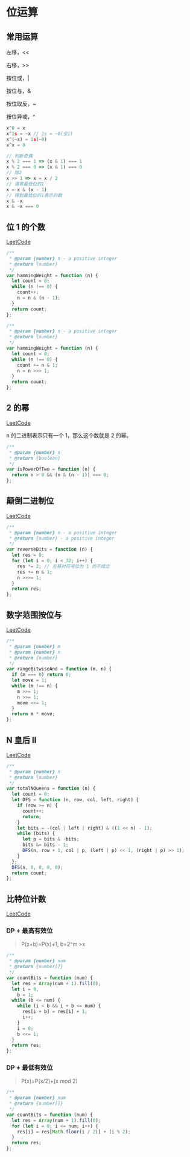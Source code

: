 # 位运算

## 常用运算

左移，<<

右移，>>

按位或，|

按位与，&

按位取反，~

按位异或，^

```js
x^0 = x
x^1s = ~x // 1s = ~0(全1)
x^(~x) = 1s(~0)
x^x = 0
```

```js
// 判断奇偶
x % 2 === 1 => (x & 1) === 1
x % 2 === 0 => (x & 1) === 0
// 除2
x >> 1 => x = x / 2
// 清零最低位的1
x = x & (x - 1)
// 得到最低位的1表示的数
x & -x
x & ~x === 0
```

## 位 1 的个数

[LeetCode](https://leetcode.com/problems/number-of-1-bits/)

```js
/**
 * @param {number} n - a positive integer
 * @return {number}
 */
var hammingWeight = function (n) {
  let count = 0;
  while (n !== 0) {
    count++;
    n = n & (n - 1);
  }
  return count;
};

/**
 * @param {number} n - a positive integer
 * @return {number}
 */
var hammingWeight = function (n) {
  let count = 0;
  while (n !== 0) {
    count += n & 1;
    n = n >>> 1;
  }
  return count;
};
```

## 2 的幂

[LeetCode](https://leetcode.com/problems/power-of-two/)

n 的二进制表示只有一个 1，那么这个数就是 2 的幂。

```js
/**
 * @param {number} n
 * @return {boolean}
 */
var isPowerOfTwo = function (n) {
  return n > 0 && (n & (n - 1)) === 0;
};
```

## 颠倒二进制位

[LeetCode](https://leetcode.com/problems/reverse-bits/)

```js
/**
 * @param {number} n - a positive integer
 * @return {number} - a positive integer
 */
var reverseBits = function (n) {
  let res = 0;
  for (let i = 0; i < 32; i++) {
    res *= 2; // 左移对符号位为 1 的不成立
    res += n & 1;
    n >>>= 1;
  }
  return res;
};
```

## 数字范围按位与

[LeetCode](https://leetcode.com/problems/bitwise-and-of-numbers-range/)

```js
/**
 * @param {number} m
 * @param {number} n
 * @return {number}
 */
var rangeBitwiseAnd = function (m, n) {
  if (m === 0) return 0;
  let move = 1;
  while (m !== n) {
    m >>= 1;
    n >>= 1;
    move <<= 1;
  }
  return m * move;
};
```

## N 皇后 II

[LeetCode](https://leetcode.com/problems/n-queens-ii/description/)

```js
/**
 * @param {number} n
 * @return {number}
 */
var totalNQueens = function (n) {
  let count = 0;
  let DFS = function (n, row, col, left, right) {
    if (row >= n) {
      count++;
      return;
    }
    let bits = ~(col | left | right) & ((1 << n) - 1);
    while (bits) {
      let p = bits & -bits;
      bits &= bits - 1;
      DFS(n, row + 1, col | p, (left | p) << 1, (right | p) >> 1);
    }
  };
  DFS(n, 0, 0, 0, 0);
  return count;
};
```

## 比特位计数

[LeetCode](https://leetcode.com/problems/counting-bits/description/)

### DP + 最高有效位

> P(x+b)=P(x)+1, b=2^m >x

```js
/**
 * @param {number} num
 * @return {number[]}
 */
var countBits = function (num) {
  let res = Array(num + 1).fill(0);
  let i = 0,
    b = 1;
  while (b <= num) {
    while (i < b && i + b <= num) {
      res[i + b] = res[i] + 1;
      i++;
    }
    i = 0;
    b <<= 1;
  }
  return res;
};
```

### DP + 最低有效位

> P(x)=P(x/2)+(x mod 2)

```js
/**
 * @param {number} num
 * @return {number[]}
 */
var countBits = function (num) {
  let res = Array(num + 1).fill(0);
  for (let i = 0; i <= num; i++) {
    res[i] = res[Math.floor(i / 2)] + (i % 2);
  }
  return res;
};
```
